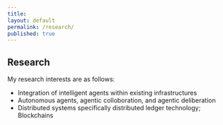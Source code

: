 ```yaml
---
title:
layout: default
permalink: /research/
published: true
---
```


## Research
My research interests are as follows:
- Integration of intelligent agents within existing infrastructures
- Autonomous agents, agentic colloboration, and agentic deliberation
- Distributed systems specifically distributed ledger technology; Blockchains
